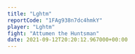 ```yaml
---
title: "Lghtm"
reportCode: "1FAg938n7dc4hmkY"
player: "Lghtm"
fight: "Attumen the Huntsman"
date: 2021-09-12T20:20:12.967000+00:00
---
```

